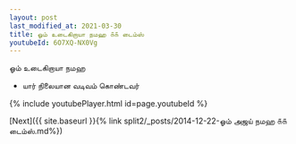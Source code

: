 ```yaml
---
layout: post
last_modified_at: 2021-03-30
title: ஓம் உடைகிறாயா நமஹ ௧௧ டைம்ஸ்
youtubeId: 6O7XQ-NX0Vg
---
```

 
 
 ஓம் உடைகிறாயா நமஹ  
 
 -  யார் நிலையான வடிவம் கொண்டவர் 
 
  
 
  
 
 
 
 
 
 


{% include youtubePlayer.html id=page.youtubeId %}
 
[Next]({{ site.baseurl }}{% link  split2/_posts/2014-12-22-ஓம் அஜய் நமஹ ௧௧ டைம்ஸ்.md%})
 
